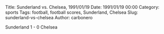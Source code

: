 Title: Sunderland vs. Chelsea, 1991/01/19
Date: 1991/01/19 00:00
Category: sports
Tags: football, football scores, Sunderland, Chelsea
Slug: sunderland-vs-chelsea
Author: carbonero


Sunderland 1 - 0 Chelsea
